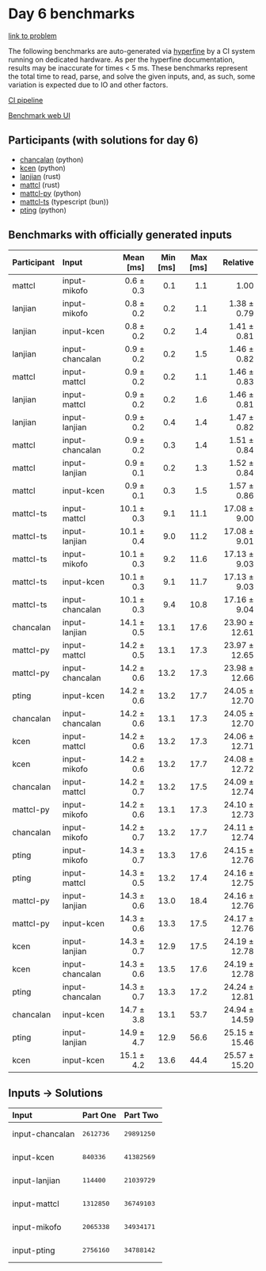 # Day 6 benchmarks

[link to problem](https://adventofcode.com/2023/day/6)

The following benchmarks are auto-generated via
[hyperfine](https://github.com/sharkdp/hyperfine) by a CI system running on
dedicated hardware. As per the hyperfine documentation, results may be
inaccurate for times < 5 ms. These benchmarks represent the total time to read,
parse, and solve the given inputs, and, as such, some variation is expected due
to IO and other factors.

[CI pipeline](http://ci.papercode.net:8080/teams/main/pipelines/aoc2023)

[Benchmark web UI](https://aoc.ancalagon.black)


## Participants (with solutions for day 6)

- [chancalan](https://github.com/chancalan/aoc2023) (python)
- [kcen](https://github.com/kcen/aoc2023) (python)
- [lanjian](https://github.com/lanjian/aoc-2023) (rust)
- [mattcl](https://github.com/mattcl/aoc2023) (rust)
- [mattcl-py](https://github.com/mattcl/aoc2023-py) (python)
- [mattcl-ts](https://github.com/mattcl/aoc2023-js) (typescript (bun))
- [pting](https://github.com/pting/aoc2023) (python)


## Benchmarks with officially generated inputs

| Participant | Input | Mean [ms] | Min [ms] | Max [ms] | Relative |
|:---|:---|---:|---:|---:|---:|
| mattcl | input-mikofo | 0.6 ± 0.3 | 0.1 | 1.1 | 1.00 |
| lanjian | input-mikofo | 0.8 ± 0.2 | 0.2 | 1.1 | 1.38 ± 0.79 |
| lanjian | input-kcen | 0.8 ± 0.2 | 0.2 | 1.4 | 1.41 ± 0.81 |
| lanjian | input-chancalan | 0.9 ± 0.2 | 0.2 | 1.5 | 1.46 ± 0.82 |
| mattcl | input-mattcl | 0.9 ± 0.2 | 0.2 | 1.1 | 1.46 ± 0.83 |
| lanjian | input-mattcl | 0.9 ± 0.2 | 0.2 | 1.6 | 1.46 ± 0.81 |
| lanjian | input-lanjian | 0.9 ± 0.2 | 0.4 | 1.4 | 1.47 ± 0.82 |
| mattcl | input-chancalan | 0.9 ± 0.2 | 0.3 | 1.4 | 1.51 ± 0.84 |
| mattcl | input-lanjian | 0.9 ± 0.1 | 0.2 | 1.3 | 1.52 ± 0.84 |
| mattcl | input-kcen | 0.9 ± 0.1 | 0.3 | 1.5 | 1.57 ± 0.86 |
| mattcl-ts | input-mattcl | 10.1 ± 0.3 | 9.1 | 11.1 | 17.08 ± 9.00 |
| mattcl-ts | input-lanjian | 10.1 ± 0.4 | 9.0 | 11.2 | 17.08 ± 9.01 |
| mattcl-ts | input-mikofo | 10.1 ± 0.3 | 9.2 | 11.6 | 17.13 ± 9.03 |
| mattcl-ts | input-kcen | 10.1 ± 0.3 | 9.1 | 11.7 | 17.13 ± 9.03 |
| mattcl-ts | input-chancalan | 10.1 ± 0.3 | 9.4 | 10.8 | 17.16 ± 9.04 |
| chancalan | input-lanjian | 14.1 ± 0.5 | 13.1 | 17.6 | 23.90 ± 12.61 |
| mattcl-py | input-mattcl | 14.2 ± 0.5 | 13.1 | 17.3 | 23.97 ± 12.65 |
| mattcl-py | input-chancalan | 14.2 ± 0.6 | 13.2 | 17.3 | 23.98 ± 12.66 |
| pting | input-kcen | 14.2 ± 0.6 | 13.2 | 17.7 | 24.05 ± 12.70 |
| chancalan | input-chancalan | 14.2 ± 0.6 | 13.1 | 17.3 | 24.05 ± 12.70 |
| kcen | input-mattcl | 14.2 ± 0.6 | 13.2 | 17.3 | 24.06 ± 12.71 |
| kcen | input-mikofo | 14.2 ± 0.6 | 13.2 | 17.7 | 24.08 ± 12.72 |
| chancalan | input-mattcl | 14.2 ± 0.7 | 13.2 | 17.5 | 24.09 ± 12.74 |
| mattcl-py | input-mikofo | 14.2 ± 0.6 | 13.1 | 17.3 | 24.10 ± 12.73 |
| chancalan | input-mikofo | 14.2 ± 0.7 | 13.2 | 17.7 | 24.11 ± 12.74 |
| pting | input-mikofo | 14.3 ± 0.7 | 13.3 | 17.6 | 24.15 ± 12.76 |
| pting | input-mattcl | 14.3 ± 0.5 | 13.2 | 17.4 | 24.16 ± 12.75 |
| mattcl-py | input-lanjian | 14.3 ± 0.6 | 13.0 | 18.4 | 24.16 ± 12.76 |
| mattcl-py | input-kcen | 14.3 ± 0.6 | 13.3 | 17.5 | 24.17 ± 12.76 |
| kcen | input-lanjian | 14.3 ± 0.7 | 12.9 | 17.5 | 24.19 ± 12.78 |
| kcen | input-chancalan | 14.3 ± 0.6 | 13.5 | 17.6 | 24.19 ± 12.78 |
| pting | input-chancalan | 14.3 ± 0.7 | 13.3 | 17.2 | 24.24 ± 12.81 |
| chancalan | input-kcen | 14.7 ± 3.8 | 13.1 | 53.7 | 24.94 ± 14.59 |
| pting | input-lanjian | 14.9 ± 4.7 | 12.9 | 56.6 | 25.15 ± 15.46 |
| kcen | input-kcen | 15.1 ± 4.2 | 13.6 | 44.4 | 25.57 ± 15.20 |


## Inputs -> Solutions

| Input | Part One | Part Two |
|:---|:---|:---|
|input-chancalan|<pre>2612736</pre>|<pre>29891250</pre>|
|input-kcen|<pre>840336</pre>|<pre>41382569</pre>|
|input-lanjian|<pre>114400</pre>|<pre>21039729</pre>|
|input-mattcl|<pre>1312850</pre>|<pre>36749103</pre>|
|input-mikofo|<pre>2065338</pre>|<pre>34934171</pre>|
|input-pting|<pre>2756160</pre>|<pre>34788142</pre>|